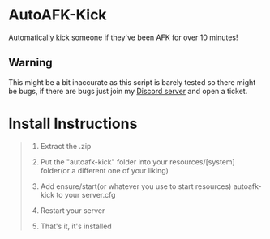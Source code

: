 # AutoAFK-Kick
 Automatically kick someone if they've been AFK for over 10 minutes!

## Warning
This might be a bit inaccurate as this script is barely tested so there might be bugs, if there are bugs just join my [Discord server](https://discord.gg/eJfgfFtZ2r) and open a ticket.

# Install Instructions
>1. Extract the .zip
>
>2. Put the "autoafk-kick" folder into your resources/[system] folder(or a different one of your liking)
>
>3. Add ensure/start(or whatever you use to start resources) autoafk-kick to your server.cfg
>
>4. Restart your server
>
>5. That's it, it's installed
